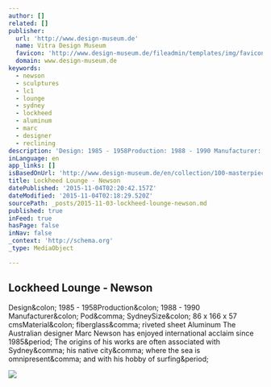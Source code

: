 ```yaml
---
author: []
related: []
publisher:
  url: 'http://www.design-museum.de'
  name: Vitra Design Museum
  favicon: 'http://www.design-museum.de/fileadmin/templates/img/favicon.ico'
  domain: www.design-museum.de
keywords:
  - newson
  - sculptures
  - lc1
  - lounge
  - sydney
  - lockheed
  - aluminum
  - marc
  - designer
  - reclining
description: 'Design: 1985 - 1958Production: 1988 - 1990 Manufacturer: Pod, SydneySize: 86 x 166 x 57 cmsMaterial: fiberglass, riveted sheet Aluminum The Australian designer Marc Newson has enjoyed international acclaim since 1985. The origins of his works are often associated with Sydney, his native city, where the sea is omnipresent, and with his hobby of surfing.'
inLanguage: en
app_links: []
isBasedOnUrl: 'http://www.design-museum.de/en/collection/100-masterpieces/detailseiten/lockheed-lounge-newson.html'
title: Lockheed Lounge - Newson
datePublished: '2015-11-04T02:20:42.157Z'
dateModified: '2015-11-04T02:18:29.520Z'
sourcePath: _posts/2015-11-03-lockheed-lounge-newson.md
published: true
inFeed: true
hasPage: false
inNav: false
_context: 'http://schema.org'
_type: MediaObject

---
```

<article style=""><h1>Lockheed Lounge - Newson</h1><p>Design&amp;colon; 1985 - 1958Production&amp;colon; 1988 - 1990 Manufacturer&amp;colon; Pod&amp;comma; SydneySize&amp;colon; 86 x 166 x 57 cmsMaterial&amp;colon; fiberglass&amp;comma; riveted sheet Aluminum The Australian designer Marc Newson has enjoyed international acclaim since 1985&amp;period; The origins of his works are often associated with Sydney&amp;comma; his native city&amp;comma; where the sea is omnipresent&amp;comma; and with his hobby of surfing&amp;period;</p><img src="http://www.design-museum.de/fileadmin/_processed_/csm_MN-01_LC1_Newson_01_b4e69cad3a.jpg" /></article>